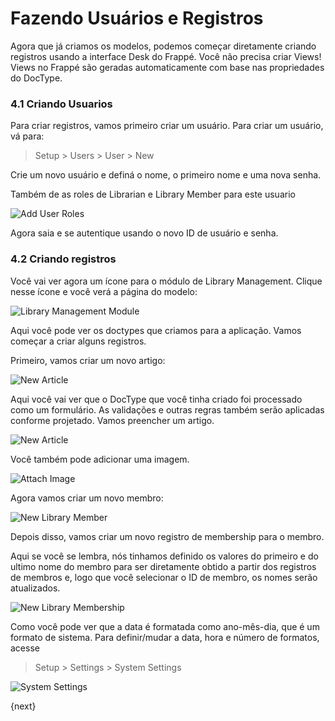 # Fazendo Usuários e Registros

Agora que já criamos os modelos, podemos começar diretamente criando registros usando a interface Desk do Frappé. Você não precisa criar Views! Views no Frappé são geradas automaticamente com base nas propriedades do DocType.

### 4.1 Criando Usuarios

Para criar registros, vamos primeiro criar um usuário. Para criar um usuário, vá para:

> Setup > Users > User > New

Crie um novo usuário e definá o nome, o primeiro nome e uma nova senha.

Também de as roles de Librarian e Library Member para este usuario

<img class="screenshot" alt="Add User Roles" src="/assets/frappe_docs/assets/img/add_user_roles.png">

Agora saia e se autentique usando o novo ID de usuário e senha.

### 4.2 Criando registros

Você vai ver agora um ícone para o módulo de Library Management. Clique nesse ícone e você verá a página do modelo:

<img class="screenshot" alt="Library Management Module" src="/assets/frappe_docs/assets/img/lib_management_module.png">

Aqui você pode ver os doctypes que criamos para a aplicação. Vamos começar a criar alguns registros.

Primeiro, vamos criar um novo artigo:

<img class="screenshot" alt="New Article" src="/assets/frappe_docs/assets/img/new_article_blank.png">

Aqui você vai ver que o DocType que você tinha criado foi processado como um formulário. As validações e outras regras também serão aplicadas conforme projetado. Vamos preencher um artigo.

<img class="screenshot" alt="New Article" src="/assets/frappe_docs/assets/img/new_article.png">

Você também pode adicionar uma imagem.

<img class="screenshot" alt="Attach Image" src="/assets/frappe_docs/assets/img/attach_image.gif">

Agora vamos criar um novo membro:

<img class="screenshot" alt="New Library Member" src="/assets/frappe_docs/assets/img/new_member.png">

Depois disso, vamos criar um novo registro de membership para o membro.

Aqui se você se lembra, nós tinhamos definido os valores do primeiro e do ultimo nome do membro para ser diretamente obtido a partir dos registros de membros e, logo que você selecionar o ID de membro, os nomes serão atualizados.

<img class="screenshot" alt="New Library Membership" src="/assets/frappe_docs/assets/img/new_lib_membership.png">

Como você pode ver que a data é formatada como ano-mês-dia, que é um formato de sistema. Para definir/mudar a data, hora e número de formatos, acesse

> Setup > Settings > System Settings

<img class="screenshot" alt="System Settings" src="/assets/frappe_docs/assets/img/system_settings.png">

{next}
